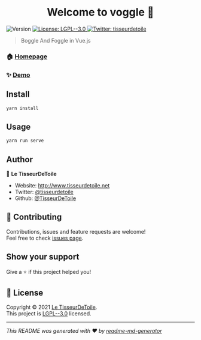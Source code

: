 <h1 align="center">Welcome to voggle 👋</h1>
<p>
  <img alt="Version" src="https://img.shields.io/badge/version-1.0.0-blue.svg?cacheSeconds=2592000" />
  <a href="LICENCE" target="_blank">
    <img alt="License: LGPL--3.0" src="https://img.shields.io/badge/License-LGPL--3.0-yellow.svg" />
  </a>
  <a href="https://twitter.com/tisseurdetoile" target="_blank">
    <img alt="Twitter: tisseurdetoile" src="https://img.shields.io/twitter/follow/tisseurdetoile.svg?style=social" />
  </a>
</p>

> Boggle And Foggle in Vue.js

### 🏠 [Homepage](https://github.com/tisseurdetoile/voggle)

### ✨ [Demo](http://github.tisseurdetoile.net/voggle/)

## Install

```sh
yarn install
```

## Usage

```sh
yarn run serve
```

## Author

👤 **Le TisseurDeToile**

* Website: http://www.tisseurdetoile.net
* Twitter: [@tisseurdetoile](https://twitter.com/tisseurdetoile)
* Github: [@TisseurDeToile](https://github.com/TisseurDeToile)

## 🤝 Contributing

Contributions, issues and feature requests are welcome!<br />Feel free to check [issues page](https://github.com/tisseurdetoile/voggle/issues).

## Show your support

Give a ⭐️ if this project helped you!

## 📝 License

Copyright © 2021 [Le TisseurDeToile](https://github.com/TisseurDeToile).<br />
This project is [LGPL--3.0](LICENCE) licensed.

***
_This README was generated with ❤️ by [readme-md-generator](https://github.com/kefranabg/readme-md-generator)_
